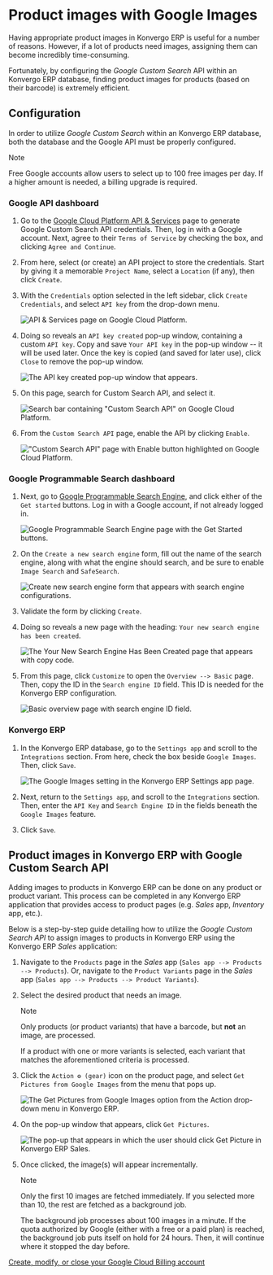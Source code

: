 # Product images with Google Images

Having appropriate product images in Konvergo ERP is useful for a number of
reasons. However, if a lot of products need images, assigning them can
become incredibly time-consuming.

Fortunately, by configuring the *Google Custom Search* API within an
Konvergo ERP database, finding product images for products (based on their
barcode) is extremely efficient.

## Configuration

In order to utilize *Google Custom Search* within an Konvergo ERP database, both
the database and the Google API must be properly configured.

> [!NOTE]
> Free Google accounts allow users to select up to 100 free images per
> day. If a higher amount is needed, a billing upgrade is required.

### Google API dashboard

1.  Go to the [Google Cloud Platform API &
    Services](https://console.developers.google.com/) page to generate
    Google Custom Search API credentials. Then, log in with a Google
    account. Next, agree to their `Terms of Service` by checking the
    box, and clicking `Agree and
    Continue`.

2.  From here, select (or create) an API project to store the
    credentials. Start by giving it a memorable `Project Name`, select a
    `Location` (if any), then click `Create`.

3.  With the `Credentials` option selected in the left sidebar, click
    `Create
    Credentials`, and select `API key` from the drop-down menu.

    <img src="product_images/credentials-api-key.png" class="align-center"
    alt="API &amp; Services page on Google Cloud Platform." />

4.  Doing so reveals an `API key created` pop-up window, containing a
    custom `API
    key`. Copy and save `Your API key` in the pop-up window -- it will
    be used later. Once the key is copied (and saved for later use),
    click `Close` to remove the pop-up window.

    <img src="product_images/api-key-pop-up.png" class="align-center"
    alt="The API key created pop-up window that appears." />

5.  On this page, search for <span class="title-ref">Custom Search
    API</span>, and select it.

    <img src="product_images/custom-search-api-search-bar.png"
    class="align-center"
    alt="Search bar containing &quot;Custom Search API&quot; on Google Cloud Platform." />

6.  From the `Custom Search API` page, enable the API by clicking
    `Enable`.

    <img src="product_images/gcp-custom-search-api-page.png"
    class="align-center"
    alt="&quot;Custom Search API&quot; page with Enable button highlighted on Google Cloud Platform." />

### Google Programmable Search dashboard

1.  Next, go to [Google Programmable Search
    Engine](https://programmablesearchengine.google.com/), and click
    either of the `Get started` buttons. Log in with a Google account,
    if not already logged in.

    <img src="product_images/google-pse-get-started.png"
    class="align-center"
    alt="Google Programmable Search Engine page with the Get Started buttons." />

2.  On the `Create a new search engine` form, fill out the name of the
    search engine, along with what the engine should search, and be sure
    to enable `Image Search` and `SafeSearch`.

    <img src="product_images/create-new-search.png" class="align-center"
    alt="Create new search engine form that appears with search engine configurations." />

3.  Validate the form by clicking `Create`.

4.  Doing so reveals a new page with the heading:
    `Your new search engine has been
    created`.

    <img src="product_images/new-search-engine-has-been-created.png"
    class="align-center"
    alt="The Your New Search Engine Has Been Created page that appears with copy code." />

5.  From this page, click `Customize` to open the `Overview --> Basic`
    page. Then, copy the ID in the `Search engine ID` field. This ID is
    needed for the Konvergo ERP configuration.

    <img src="product_images/basic-overview-search-engine-id.png"
    class="align-center"
    alt="Basic overview page with search engine ID field." />

### Konvergo ERP

1.  In the Konvergo ERP database, go to the `Settings app` and scroll to the
    `Integrations` section. From here, check the box beside
    `Google Images`. Then, click `Save`.

    <img src="product_images/google-images-setting.png" class="align-center"
    alt="The Google Images setting in the Konvergo ERP Settings app page." />

2.  Next, return to the `Settings app`, and scroll to the `Integrations`
    section. Then, enter the `API Key` and `Search Engine ID` in the
    fields beneath the `Google Images` feature.

3.  Click `Save`.

## Product images in Konvergo ERP with Google Custom Search API

Adding images to products in Konvergo ERP can be done on any product or product
variant. This process can be completed in any Konvergo ERP application that
provides access to product pages (e.g. *Sales* app, *Inventory* app,
etc.).

Below is a step-by-step guide detailing how to utilize the *Google
Custom Search API* to assign images to products in Konvergo ERP using the Konvergo ERP
*Sales* application:

1.  Navigate to the `Products` page in the *Sales* app (`Sales app -->
    Products --> Products`). Or, navigate to the `Product Variants` page
    in the *Sales* app (`Sales app --> Products --> Product Variants`).

2.  Select the desired product that needs an image.

    > [!NOTE]
    > Only products (or product variants) that have a barcode, but
    > **not** an image, are processed.
    >
    > If a product with one or more variants is selected, each variant
    > that matches the aforementioned criteria is processed.

3.  Click the `Action ⚙️ (gear)` icon on the product page, and select
    `Get
    Pictures from Google Images` from the menu that pops up.

    <img src="product_images/get-pictures-from-google-action.png"
    class="align-center"
    alt="The Get Pictures from Google Images option from the Action drop-down menu in Konvergo ERP." />

4.  On the pop-up window that appears, click `Get Pictures`.

    <img src="product_images/click-get-picture-from-pop-up.png"
    class="align-center"
    alt="The pop-up that appears in which the user should click Get Picture in Konvergo ERP Sales." />

5.  Once clicked, the image(s) will appear incrementally.

    > [!NOTE]
    > Only the first 10 images are fetched immediately. If you selected
    > more than 10, the rest are fetched as a background job.
    >
    > The background job processes about 100 images in a minute. If the
    > quota authorized by Google (either with a free or a paid plan) is
    > reached, the background job puts itself on hold for 24 hours.
    > Then, it will continue where it stopped the day before.

<div class="seealso">

[Create, modify, or close your Google Cloud Billing
account](https://cloud.google.com/billing/docs/how-to/manage-billing-account)

</div>
